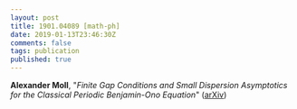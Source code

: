 ```yaml
---
layout: post
title: 1901.04089 [math-ph]
date: 2019-01-13T23:46:30Z
comments: false
tags: publication
published: true
---
```


<b>Alexander Moll</b>, "<i>Finite Gap Conditions and Small Dispersion Asymptotics for the Classical  Periodic Benjamin-Ono Equation</i>" ([arXiv](http://arxiv.org/abs/1901.04089v1))
